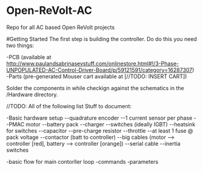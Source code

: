 # Open-ReVolt-AC
Repo for all AC based Open ReVolt projects

#Getting Started
The first step is building the controller. Do do this you need two things:

-PCB (available at http://www.paulandsabrinasevstuff.com/onlinestore.html#!/3-Phase-UNPOPULATED-AC-Control-Driver-Board/p/59121591/category=16287307)
-Parts (pre-generated Mouser cart available at [//TODO: INSERT CART])


Solder the components in while checkign against the schematics in the /Hardware directory.

//TODO: All of the following list
Stuff to document:

-Basic hardware setup
--quadrature encoder
--1 current sensor per phase
--PMAC motor
--battery pack
--charger
--switches (ideally IGBT)
--heatsink for switches
--capacitor
--pre-charge resistor
--throttle
--at least 1 fuse @ pack voltage
--contactor (batt to controller)
--big cables (motor --> controller [red], battery --> controller [orange])
--serial cable
--inertia switches

-basic flow for main contorller loop
-commands
-parameters
